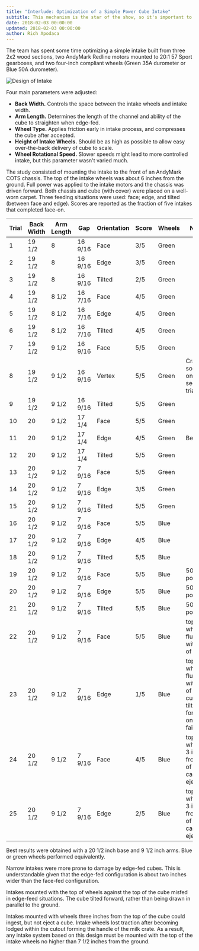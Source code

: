 ```yaml
---
title: "Interlude: Optimization of a Simple Power Cube Intake"
subtitle: This mechanism is the star of the show, so it's important to get it right.
date: 2018-02-03 00:00:00
updated: 2018-02-03 00:00:00
author: Rich Apodaca
---
```


The team has spent some time optimizing a simple intake built from three 2x2 wood sections, two AndyMark Redline motors mounted to 20:1 57 Sport gearboxes, and two four-inch compliant wheels (Green 35A durometer or Blue 50A durometer).

![Design of Intake](/images/20180203/design-of-intake.png)

Four main parameters were adjusted:

- **Back Width.** Controls the space between the intake wheels and intake width.
- **Arm Length.** Determines the length of the channel and ability of the cube to straighten when edge-fed.
- **Wheel Type.** Applies friction early in intake process, and compresses the cube after accepted.
- **Height of Intake Wheels.** Should be as high as possible to allow easy over-the-back delivery of cube to scale.
- **Wheel Rotational Speed.** Slower speeds might lead to more controlled intake, but this parameter wasn't varied much.

The study consisted of mounting the intake to the front of an AndyMark COTS chassis. The top of the intake wheels was about 6 inches from the ground. Full power was applied to the intake motors and the chassis was driven forward. Both chassis and cube (with cover) were placed on a well-worn carpet. Three feeding situations were used: face; edge, and tilted (between face and edge). Scores are reported as the fraction of five intakes that completed face-on.

| Trial | Back Width | Arm Length | Gap     | Orientation | Score | Wheels | Notes      |
|-------|------------|------------|---------|-------------|-------|--------|------------|
| 1     | 19 1/2     | 8          | 16 9/16 | Face        | 3/5   | Green |            |
| 2     | 19 1/2     | 8          | 16 9/16 | Edge        | 3/5   | Green |           |
| 3     | 19 1/2     | 8          | 16 9/16 | Tilted      | 2/5   | Green |            |
| 4     | 19 1/2     | 8 1/2      | 16 7/16 | Face        | 4/5   | Green |           |
| 5     | 19 1/2     | 8 1/2      | 16 7/16 | Edge        | 4/5   | Green |            |
| 6     | 19 1/2     | 8 1/2      | 16 7/16 | Tilted      | 4/5   | Green |            |
| 7     | 19 1/2     | 9 1/2      | 16 9/16 | Face        | 5/5   | Green |            |
| 8     | 19 1/2     | 9 1/2      | 16 9/16 | Vertex      | 5/5   | Green | Cracking sound on second trial |
| 9     | 19 1/2     | 9 1/2      | 16 9/16 | Tilted      | 5/5   | Green |           |
| 10    | 20         | 9 1/2      | 17 1/4  | Face        | 5/5   | Green |           |
| 11    | 20         | 9 1/2      | 17 1/4  | Edge        | 4/5   | Green | Bent       |
| 12    | 20         | 9 1/2      | 17 1/4  | Tilted      | 5/5   | Green |           |
| 13    | 20 1/2     | 9 1/2      | 7 9/16  | Face        | 5/5   | Green |           |
| 14    | 20 1/2     | 9 1/2      | 7 9/16  | Edge        | 3/5   | Green |           |
| 15    | 20 1/2     | 9 1/2      | 7 9/16  | Tilted      | 5/5   | Green |           |
| 16    | 20 1/2     | 9 1/2      | 7 9/16  | Face        | 5/5   | Blue | |
| 17    | 20 1/2     | 9 1/2      | 7 9/16  | Edge        | 4/5   | Blue | |
| 18    | 20 1/2     | 9 1/2      | 7 9/16  | Tilted      | 5/5   | Blue | |
| 19    | 20 1/2     | 9 1/2      | 7 9/16  | Face        | 5/5   | Blue | 50% power |
| 20    | 20 1/2     | 9 1/2      | 7 9/16  | Edge        | 5/5   | Blue | 50% power |
| 21    | 20 1/2     | 9 1/2      | 7 9/16  | Tilted      | 5/5   | Blue | 50% power |
| 22    | 20 1/2     | 9 1/2      | 7 9/16  | Face        | 5/5   | Blue | top of wheels flush with top of cube |
| 23    | 20 1/2     | 9 1/2      | 7 9/16  | Edge        | 1/5   | Blue | top of wheels flush with top of cube, cube tilted forward on failures |
| 24    | 20 1/2     | 9 1/2      | 7 9/16  | Face        | 4/5   | Blue | top of wheels 3 inches from top of cube, can't eject |
| 25    | 20 1/2     | 9 1/2      | 7 9/16  | Edge        | 2/5   | Blue | top of wheels 3 inches from top of cube, can't eject |

Best results were obtained with a 20 1/2 inch base and 9 1/2 inch arms. Blue or green wheels performed equivalently.

Narrow intakes were more prone to damage by edge-fed cubes. This is understandable given that the edge-fed configuration is about two inches wider than the face-fed configuration.

Intakes mounted with the top of wheels against the top of the cube misfed in edge-feed situations. The cube tilted forward, rather than being drawn in parallel to the ground.

Intakes mounted with wheels three inches from the top of the cube could ingest, but not eject a cube. Intake wheels lost traction after becoming lodged within the cutout forming the handle of the milk crate. As a result, any intake system based on this design must be mounted with the top of the intake wheels no higher than 7 1/2 inches from the ground.
